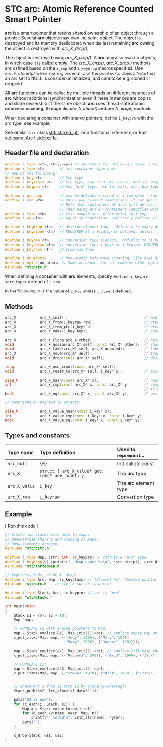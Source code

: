 # STC [arc](../include/stc/arc.h): Atomic Reference Counted Smart Pointer

**arc** is a smart pointer that retains shared ownership of an object through a pointer.
Several **arc** objects may own the same object. The object is destroyed and its memory
deallocated when the last remaining **arc** owning the object is destroyed with *arc_X_drop()*;

The object is destroyed using *arc_X_drop()*. A **arc** may also own no objects, in which
case it is called empty. The *arc_X_cmp()*, *arc_X_drop()* methods are defined based on
the `i_cmp` and `i_keydrop` macros specified. Use *arc_X_clone(p)* when sharing ownership of
the pointed-to object. Note that an arc set to NULL is consider uninitialized, and
cannot be e.g. cloned or dropped.

All **arc** functions can be called by multiple threads on different instances of **arc** without
additional synchronization even if these instances are copies and share ownership of the same object.
**arc** uses thread-safe atomic reference counting, through the *arc_X_clone()* and *arc_X_drop()* methods.

When declaring a container with shared pointers, define `i_keypro` with the arc type, see example.

See similar c++ class [std::shared_ptr](https://en.cppreference.com/w/cpp/memory/shared_ptr) for a functional reference, or Rust [std::sync::Arc](https://doc.rust-lang.org/std/sync/struct.Arc.html) / [std::rc::Rc](https://doc.rust-lang.org/std/rc/struct.Rc.html).

## Header file and declaration

```c++
#define i_type <ct>,<kt>[,<op>] // shorthand for defining i_type, i_key, i_opt
#define i_type <t>       // arc container type name
// One of the following:
#define i_key <t>        // key type
#define i_keyclass <t>   // key type, and bind <t>_clone() and <t>_drop() function names
#define i_keypro <t>     // key "pro" type, use for cstr, arc, box types

#define i_use_cmp        // may be defined instead of i_cmp when i_key is an integral/native-type.
#define i_cmp <fn>       // three-way element comparison. If not specified, pointer comparison is used.
                         // Note that containers of arcs will derive i_cmp from the i_key type
                         // when using arc in containers specified with i_keypro <arc-type>.
#define i_less <fn>      // less comparison. Alternative to i_cmp
#define i_eq <fn>        // equality comparison. Implicitly defined with i_cmp, but not i_less.

#define i_keydrop <fn>   // destroy element func - defaults to empty destruct
#define i_keyclone <fn>  // REQUIRED if i_keydrop is defined, unless 'i_opt c_no_clone' is defined.

#define i_keyraw <t>     // conversion type (lookup): defaults to {i_key}
#define i_keytoraw <fn>  // conversion func i_key* => i_keyraw: REQUIRED IF i_keyraw defined.
#define i_keyfrom <fn>   // from-raw func.

#define i_no_atomic      // Non-atomic reference counting, like Rust Rc.
#define i_opt c_no_atomic // Same as above, but can combine other options on one line with |.
#include "stc/arc.h"
```
When defining a container with **arc** elements, specify `#define i_keypro <arc-type>` instead of `i_key`.

In the following, `X` is the value of `i_key` unless `i_type` is defined.

## Methods
```c++
arc_X           arc_X_init();                                   // empty shared pointer
arc_X           arc_X_from(i_keyraw raw);                       // create an arc from raw type (available if i_keyraw defined by user).
arc_X           arc_X_from_ptr(i_key* p);                       // create an arc from raw pointer. Takes ownership of p.
arc_X           arc_X_make(i_key key);                          // create an arc from constructed key object. Faster than from_ptr().

arc_X           arc_X_clone(arc_X other);                       // return other with increased use count
void            arc_X_assign(arc_X* self, const arc_X* other);  // shared assign (increases use count)
void            arc_X_take(arc_X* self, arc_X unowned);         // take ownership of unowned.
arc_X           arc_X_move(arc_X* self);                        // transfer ownership to receiver; self becomes NULL
void            arc_X_drop(const arc_X* self);                  // destruct (decrease use count, free at 0)

long            arc_X_use_count(const arc_X* self);
void            arc_X_reset_to(arc_X* self, i_key* p);          // assign new arc from ptr. Takes ownership of p.

size_t          arc_X_hash(const arc_X* x);                     // hash value
int             arc_X_cmp(const arc_X* x, const arc_X* y);      // compares pointer addresses if no `i_cmp` is specified
                                                                // is defined. Otherwise uses 'i_cmp' or default cmp.
bool            arc_X_eq(const arc_X* x, const arc_X* y);       // arc_X_cmp() == 0

// functions on pointed to objects.

size_t          arc_X_value_hash(const i_key* x);
int             arc_X_value_cmp(const i_key* x, const i_key* y);
bool            arc_X_value_eq(const i_key* x, const i_key* y);
```

## Types and constants

| Type name        | Type definition                                   | Used to represent...   |
|:-----------------|:--------------------------------------------------|:-----------------------|
| `arc_null`       | `{0}`                                             | Init nullptr const     |
| `arc_X`          | `struct { arc_X_value* get; long* use_count; }`   | The arc type          |
| `arc_X_value`    | `i_key`                                           | The arc element type  |
| `arc_X_raw`      | `i_keyraw`                                        | Convertion type        |

## Example

[ [Run this code](https://godbolt.org/z/1aehd33b5) ]
<!--{%raw%}-->
```c++
// Create two stacks with arcs to maps.
// Demonstrate sharing and cloning of maps.
// Show elements dropped.
#include "stc/cstr.h"

#define i_type Map, cstr, int, (c_keypro) // cstr is a "pro" type
#define i_keydrop(p) (printf("  drop name: %s\n", cstr_str(p)), cstr_drop(p))
#include "stc/sortedmap.h"

// keyclass binds _clone & _drop:
#define i_type Arc, Map, (c_keyclass) // (Atomic) Ref. Counted pointer
#include "stc/arc.h"   // try to switch to box.h!

#define i_type Stack, Arc, (c_keypro) // arc is "pro"
#include "stc/stack.h"

int main(void)
{
    Stack s1 = {0}, s2 = {0};
    Map *map;

    // POPULATE s1 with shared pointers to Map:
    map = Stack_emplace(&s1, Map_init())->get; // emplace empty map on s1.
    c_put_items(Map, map, {{"Joey", 1990}, {"Mary", 1995},
                           {"Mary", 1996}, {"Joanna", 1992}});

    map = Stack_emplace(&s1, Map_init())->get; // emplace will make the Arc
    c_put_items(Map, map, {{"Rosanna", 2001}, {"Brad", 1999}, {"Jack", 1980}});

    // POPULATE s2:
    map = Stack_emplace(&s2, Map_init())->get;
    c_put_items(Map, map, {{"Steve", 1979}, {"Rick", 1974}, {"Tracy", 2003}});


    // Share Arc 1 from s1 with s2 by cloning(=sharing):
    Stack_push(&s2, Arc_clone(s1.data[1]));

    puts("S2 is now");
    for (c_each(i, Stack, s2)) {
        Map m = Stack_value_toraw(i.ref);
        for (c_each_kv(name, year, Map, m))
            printf("  %s:%d\n", cstr_str(name), *year);
        puts("");
    }

    c_drop(Stack, &s1, &s2);
}
```
<!--{%endraw%}-->
